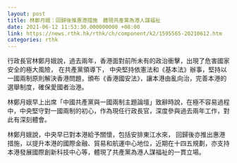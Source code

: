 ```yaml
---
layout: post
title: 林鄭月娥：回歸後推惠港措施　體現共產黨為港人謀福祉
date: 2021-06-12 11:53:30.000000000 +08:00
link: https://news.rthk.hk/rthk/ch/component/k2/1595565-20210612.htm
categories: rthk
---
```


行政長官林鄭月娥說，過去兩年，香港面對前所未有的政治衝擊，出現了危害國家安全的極大風險， 在共產黨領導下， 中央堅持依憲法和《基本法》辦事，堅持以一國兩制原則解決香港問題，頒布《香港國安法》，讓本港由亂向治，完善本港的選舉制度，確保愛國者治港。

林鄭月娥早上出席「中國共產黨與一國兩制主題論壇」致辭時說，在極不容易過程中，中央堅守對一國兩制的初心，作為現任行政長官，深度參與過去兩年工作，對此有深刻體會。 

林鄭月娥說，中央早已對本港給予關懷，包括安排東江水來， 回歸後亦推出惠港措施，以提升本港的國際金融、貿易和航運中心地位，近期在十四五規劃，亦支持本港發展國際創新科技中心等，體現了共產黨為港人謀福祉的一貫立場。
